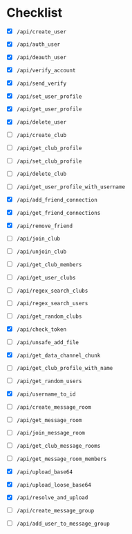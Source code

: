 # Checklist

- [x] `/api/create_user`
- [x] `/api/auth_user`
- [x] `/api/deauth_user`
- [x] `/api/verify_account`
- [x] `/api/send_verify`
- [x] `/api/set_user_profile`
- [x] `/api/get_user_profile`
- [x] `/api/delete_user`
- [ ] `/api/create_club`
- [ ] `/api/get_club_profile`
- [ ] `/api/set_club_profile`
- [ ] `/api/delete_club`
- [ ] `/api/get_user_profile_with_username`
- [x] `/api/add_friend_connection`
- [x] `/api/get_friend_connections`
- [x] `/api/remove_friend`
- [ ] `/api/join_club`
- [ ] `/api/unjoin_club`
- [ ] `/api/get_club_members`
- [ ] `/api/get_user_clubs`
- [ ] `/api/regex_search_clubs`
- [ ] `/api/regex_search_users`
- [ ] `/api/get_random_clubs`
- [x] `/api/check_token`
- [ ] `/api/unsafe_add_file`
- [x] `/api/get_data_channel_chunk`
- [ ] `/api/get_club_profile_with_name`
- [ ] `/api/get_random_users`
- [x] `/api/username_to_id`
- [ ] `/api/create_message_room`
- [ ] `/api/get_message_room`
- [ ] `/api/join_message_room`
- [ ] `/api/get_club_message_rooms`
- [ ] `/api/get_message_room_members`
- [x] `/api/upload_base64`
- [x] `/api/upload_loose_base64`
- [x] `/api/resolve_and_upload`
- [ ] `/api/create_message_group`
- [ ] `/api/add_user_to_message_group`

